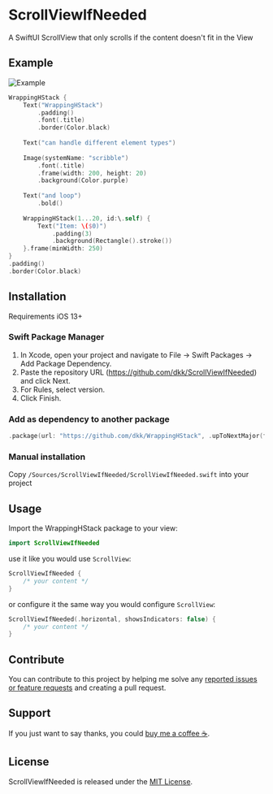 # ScrollViewIfNeeded
A SwiftUI ScrollView that only scrolls if the content doesn't fit in the View

## Example

![Example](./example.png?raw=true)
```swift
WrappingHStack {
    Text("WrappingHStack")
        .padding()
        .font(.title)
        .border(Color.black)
    
    Text("can handle different element types")
    
    Image(systemName: "scribble")
        .font(.title)
        .frame(width: 200, height: 20)
        .background(Color.purple)
    
    Text("and loop")
        .bold()
    
    WrappingHStack(1...20, id:\.self) {
        Text("Item: \($0)")
            .padding(3)
            .background(Rectangle().stroke())
    }.frame(minWidth: 250)
}
.padding()
.border(Color.black)
```

## Installation
Requirements iOS 13+

### Swift Package Manager 
1. In Xcode, open your project and navigate to File → Swift Packages → Add Package Dependency.
2. Paste the repository URL (https://github.com/dkk/ScrollViewIfNeeded) and click Next.
3. For Rules, select version.
4. Click Finish.

### Add as dependency to another package
```swift
.package(url: "https://github.com/dkk/WrappingHStack", .upToNextMajor(from: "2.0.0"))
```

### Manual installation

Copy `/Sources/ScrollViewIfNeeded/ScrollViewIfNeeded.swift` into your project

## Usage

Import the WrappingHStack package to your view:
```swift
import ScrollViewIfNeeded
```

use it like you would use `ScrollView`:
```swift
ScrollViewIfNeeded {
    /* your content */
}
```

or configure it the same way you would configure `ScrollView`:
```swift
ScrollViewIfNeeded(.horizontal, showsIndicators: false) {
    /* your content */
}
```

## Contribute
You can contribute to this project by helping me solve any [reported issues or feature requests](https://github.com/dkk/ScrollViewIfNeeded/issues) and creating a pull request.

## Support
If you just want to say thanks, you could [buy me a coffee ☕️](https://www.buymeacoffee.com/kloeck).

## License
ScrollViewIfNeeded is released under the [MIT License](LICENSE).
